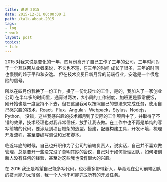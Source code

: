 ```yaml
---
title: 说说 2015
date: 2015-12-31 00:00:00 Z
path: /talk-about-2015
tags:
- log
- work
layout: post
topics:
- life
---
```


2015 对我来说是变化的一年，四月份离开了自己工作了三年的公司，三年时间对于一个互联网从业者来说，不长也不短，在三年的时间 成长了很多，三年的时间也慢慢的趋于平和和安逸。 但在技术变更日新月异的前端行业，安逸是一个很危险的信号。<!--more-->

所以在四月份我换了一份工作，换了一份比较忙的工作，是的，我加入了一家创业公司 在半年多的时间里，通宵过两次，大小周的工作制度，加班更是家常便饭，刚开始也是一度坚持不下去，但在这里我可以按照自己的想法来完成任务，使用自己感兴趣的技术，React，Flux，Angular，Webpack，Stylus，Nodejs，Python。 没错，这些我感兴趣的技术都用到了实际的工作项目中了，并取得了不错的效果，技术经理也对我非常信任，放手让我去做。在工作中也不再是单纯的写写前端的代码，要涉及到项目框架的选型，搭建，配置构建工具，开发环境，梳理开发流程，甚至要编写测试和发布脚本。

临近年底的时候，自己也升职作为了公司的前端负责人，说实话，自己并不喜欢做管理，总是要开一些没完没了莫明其妙的会议，自己对于如何管理团队，如何培训新人没有任何的经验，甚至对这些我也没有很大的兴趣。

在 2016 我还是希望自己能多写代码，也尽量多带带新人，毕竟现在公司前端团队的技术能力太薄弱，我一个人也不可能完成所有的开发任务。
